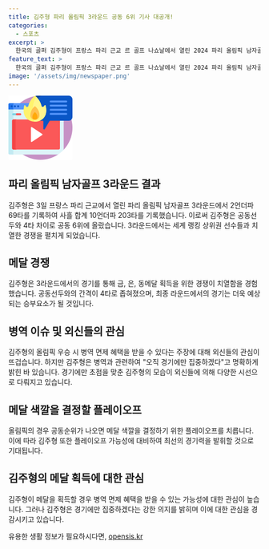 ```yaml
---
title: 김주형 파리 올림픽 3라운드 공동 6위 기사 대공개!
categories:
  - 스포츠
excerpt: >
  한국의 골퍼 김주형이 프랑스 파리 근교 르 골프 나쇼날에서 열린 2024 파리 올림픽 남자골프 3라운드에서 준수한 성적을 거두었다. 3라운드에서 2언더파를 기록한 김주형은 총합 10언더파로 선두와 4타 차, 동메달과 3타 차의 6위에 올랐다. 이에 관심이 모아지고 있으며, 성과에 따라 병역 면제 혜택을 받을 수 있다는 이야기도 나오고 있다. 클릭하여 김주형의 올림픽 메달 레이스에 대한 모든 소식을 확인해보세요!
feature_text: >
  한국의 골퍼 김주형이 프랑스 파리 근교 르 골프 나쇼날에서 열린 2024 파리 올림픽 남자골프 3라운드에서 준수한 성적을 거두었다. 3라운드에서 2언더파를 기록한 김주형은 총합 10언더파로 선두와 4타 차, 동메달과 3타 차의 6위에 올랐다. 이에 관심이 모아지고 있으며, 성과에 따라 병역 면제 혜택을 받을 수 있다는 이야기도 나오고 있다. 클릭하여 김주형의 올림픽 메달 레이스에 대한 모든 소식을 확인해보세요!
image: '/assets/img/newspaper.png'
---
```


<p><img src="/assets/img/news.png" alt="rentncar 속보" /></p>

<h2 data-ke-size="size26">파리 올림픽 남자골프 3라운드 결과</h2>

<p data-ke-size="size16">김주형은 3일 프랑스 파리 근교에서 열린 파리 올림픽 남자골프 3라운드에서 2언더파 69타를 기록하여 사흘 합계 10언더파 203타를 기록했습니다. 이로써 김주형은 공동선두와 4타 차이로 공동 6위에 올랐습니다. 3라운드에서는 세계 랭킹 상위권 선수들과 치열한 경쟁을 펼치게 되었습니다.</p>

<h2 data-ke-size="size26">메달 경쟁</h2>

<p data-ke-size="size16">김주형은 3라운드에서의 경기를 통해 금, 은, 동메달 획득을 위한 경쟁이 치열함을 경험했습니다. 공동선두와의 간격이 4타로 좁혀졌으며, 최종 라운드에서의 경기는 더욱 예상되는 승부요소가 될 것입니다.</p>

<h2 data-ke-size="size26">병역 이슈 및 외신들의 관심</h2>

<p data-ke-size="size16">김주형의 올림픽 우승 시 병역 면제 혜택을 받을 수 있다는 주장에 대해 외신들의 관심이 뜨겁습니다. 하지만 김주형은 병역과 관련하여 "오직 경기에만 집중하겠다"고 명확하게 밝힌 바 있습니다. 경기에만 초점을 맞춘 김주형의 모습이 외신들에 의해 다양한 시선으로 다뤄지고 있습니다.</p>

<h2 data-ke-size="size26">메달 색깔을 결정할 플레이오프</h2>

<p data-ke-size="size16">올림픽의 경우 공동순위가 나오면 메달 색깔을 결정하기 위한 플레이오프를 치릅니다. 이에 따라 김주형 또한 플레이오프 가능성에 대비하여 최선의 경기력을 발휘할 것으로 기대됩니다.</p>

<h2 data-ke-size="size26">김주형의 메달 획득에 대한 관심</h2>

<p data-ke-size="size16">김주형이 메달을 획득할 경우 병역 면제 혜택을 받을 수 있는 가능성에 대한 관심이 높습니다. 그러나 김주형은 경기에만 집중하겠다는 강한 의지를 밝히며 이에 대한 관심을 경감시키고 있습니다.</p>
유용한 생활 정보가 필요하시다면, <a href="https://opensis.kr" rel="dofollow">opensis.kr</a>



